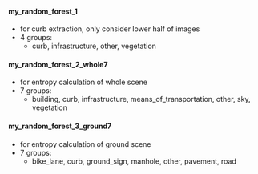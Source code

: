 #### my_random_forest_1
- for curb extraction, only consider lower half of images
- 4 groups:
  - curb, infrastructure, other, vegetation

#### my_random_forest_2_whole7
- for entropy calculation of whole scene
- 7 groups: 
  - building, curb, infrastructure, means_of_transportation, other, sky, vegetation

#### my_random_forest_3_ground7
- for entropy calculation of ground scene
- 7 groups: 
  - bike_lane, curb, ground_sign, manhole, other, pavement, road

